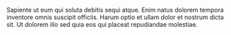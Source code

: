 Sapiente ut eum qui soluta debitis sequi atque. Enim natus dolorem tempora inventore omnis suscipit officiis. Harum optio et ullam dolor et nostrum dicta sit. Ut dolorem illo sed quia eos qui placeat repudiandae molestiae.